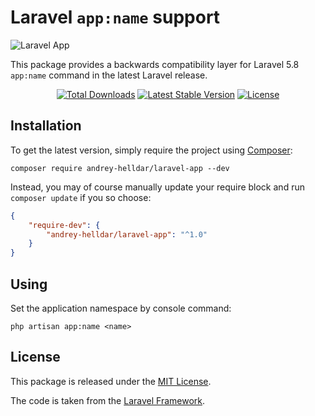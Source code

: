 # Laravel `app:name` support

<img src="https://preview.dragon-code.pro/andrey-helldar/laravel-app.svg?brand=laravel" alt="Laravel App"/>

This package provides a backwards compatibility layer for Laravel 5.8 `app:name` command in the latest Laravel release.

<p align="center">
    <a href="https://packagist.org/packages/andrey-helldar/laravel-app"><img src="https://img.shields.io/packagist/dt/andrey-helldar/laravel-app.svg?style=flat-square" alt="Total Downloads" /></a>
    <a href="https://packagist.org/packages/andrey-helldar/laravel-app"><img src="https://img.shields.io/github/v/release/andrey-helldar/laravel-app?label=stable&style=flat-square" alt="Latest Stable Version" /></a>
    <a href="LICENSE"><img src="https://img.shields.io/packagist/l/andrey-helldar/laravel-app.svg?style=flat-square" alt="License" /></a>
</p>


## Installation

To get the latest version, simply require the project using [Composer](https://getcomposer.org):

```
composer require andrey-helldar/laravel-app --dev
```

Instead, you may of course manually update your require block and run `composer update` if you so choose:

```json
{
    "require-dev": {
        "andrey-helldar/laravel-app": "^1.0"
    }
}
```


## Using

Set the application namespace by console command:

```
php artisan app:name <name>
```


## License

This package is released under the [MIT License](LICENSE).

The code is taken from the [Laravel Framework](https://github.com/laravel/framework/pull/27575).
